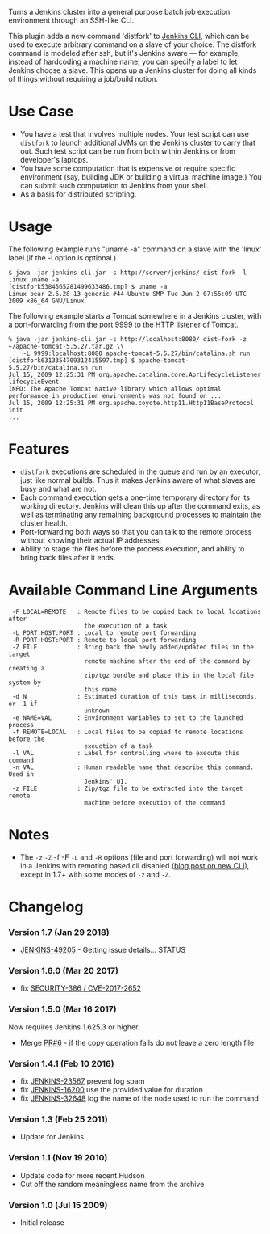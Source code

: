 
Turns a Jenkins cluster into a general purpose batch job execution
environment through an SSH-like CLI.

  
This plugin adds a new command 'distfork' to [Jenkins
CLI](http://localhost:8085/display/JENKINS/Jenkins+CLI), which can be
used to execute arbitrary command on a slave of your choice. The
distfork command is modeled after ssh, but it's Jenkins aware — for
example, instead of hardcoding a machine name, you can specify a label
to let Jenkins choose a slave. This opens up a Jenkins cluster for doing
all kinds of things without requiring a job/build notion.

# Use Case

-   You have a test that involves multiple nodes. Your test script can
    use `distfork` to launch additional JVMs on the Jenkins cluster to
    carry that out. Such test script can be run from both within Jenkins
    or from developer's laptops.
-   You have some computation that is expensive or require specific
    environment (say, building JDK or building a virtual machine image.)
    You can submit such computation to Jenkins from your shell.
-   As a basis for distributed scripting.

# Usage

The following example runs "uname -a" command on a slave with the
'linux' label (if the -l option is optional.)

    $ java -jar jenkins-cli.jar -s http://server/jenkins/ dist-fork -l linux uname -a
    [distfork5384565281499633486.tmp] $ uname -a
    Linux bear 2.6.28-13-generic #44-Ubuntu SMP Tue Jun 2 07:55:09 UTC 2009 x86_64 GNU/Linux

The following example starts a Tomcat somewhere in a Jenkins cluster,
with a port-forwarding from the port 9999 to the HTTP listener of
Tomcat.

    % java -jar jenkins-cli.jar -s http://localhost:8080/ dist-fork -z ~/apache-tomcat-5.5.27.tar.gz \\
        -L 9999:localhost:8080 apache-tomcat-5.5.27/bin/catalina.sh run
    [distfork6313354709312415597.tmp] $ apache-tomcat-5.5.27/bin/catalina.sh run
    Jul 15, 2009 12:25:31 PM org.apache.catalina.core.AprLifecycleListener lifecycleEvent
    INFO: The Apache Tomcat Native library which allows optimal performance in production environments was not found on ...
    Jul 15, 2009 12:25:31 PM org.apache.coyote.http11.Http11BaseProtocol init
    ...

# Features

-   `distfork` executions are scheduled in the queue and run by an
    executor, just like normal builds. Thus it makes Jenkins aware of
    what slaves are busy and what are not.
-   Each command execution gets a one-time temporary directory for its
    working directory. Jenkins will clean this up after the command
    exits, as well as terminating any remaining background processes to
    maintain the cluster health.
-   Port-forwarding both ways so that you can talk to the remote process
    without knowing their actual IP addresses.
-   Ability to stage the files before the process execution, and ability
    to bring back files after it ends.

# Available Command Line Arguments

     -F LOCAL=REMOTE   : Remote files to be copied back to local locations after
                         the execution of a task
     -L PORT:HOST:PORT : Local to remote port forwarding
     -R PORT:HOST:PORT : Remote to local port forwarding
     -Z FILE           : Bring back the newly added/updated files in the target
                         remote machine after the end of the command by creating a
                         zip/tgz bundle and place this in the local file system by
                         this name.
     -d N              : Estimated duration of this task in milliseconds, or -1 if
                         unknown
     -e NAME=VAL       : Environment variables to set to the launched process
     -f REMOTE=LOCAL   : Local files to be copied to remote locations before the
                         exeuction of a task
     -l VAL            : Label for controlling where to execute this command
     -n VAL            : Human readable name that describe this command. Used in
                         Jenkins' UI.
     -z FILE           : Zip/tgz file to be extracted into the target remote
                         machine before execution of the command

# Notes

-   The `-z` `-Z` -f -F `-L` and `-R` options (file and port forwarding)
    will not work in a Jenkins with remoting based cli disabled ([blog
    post on new CLI](https://jenkins.io/blog/2017/04/11/new-cli/)),
    except in 1.7+ with some modes of `-z` and `-Z`.

# Changelog

### Version 1.7 (Jan 29 2018)

-   [ JENKINS-49205](https://issues.jenkins.io/browse/JENKINS-49205) -
    Getting issue details... STATUS

### Version 1.6.0 (Mar 20 2017)

-   fix [SECURITY-386 /
    CVE-2017-2652](https://jenkins.io/security/advisory/2017-03-20/#missing-permission-checks-in-distributed-fork-plugin)

### Version 1.5.0 (Mar 16 2017)

Now requires Jenkins 1.625.3 or higher.

-   Merge [PR\#6](https://github.com/jenkinsci/distfork-plugin/pull/6) -
    if the copy operation fails do not leave a zero length file

### Version 1.4.1 (Feb 10 2016)

-   fix
    [JENKINS-23567](https://issues.jenkins-ci.org/browse/JENKINS-23567)
    prevent log spam
-   fix
    [JENKINS-16200](https://issues.jenkins-ci.org/browse/JENKINS-16200)
    use the provided value for duration
-   fix
    [JENKINS-32648](https://issues.jenkins-ci.org/browse/JENKINS-32648)
    log the name of the node used to run the command

### Version 1.3 (Feb 25 2011)

-   Update for Jenkins

### Version 1.1 (Nov 19 2010)

-   Update code for more recent Hudson
-   Cut off the random meaningless name from the archive

### Version 1.0 (Jul 15 2009)

-   Initial release
